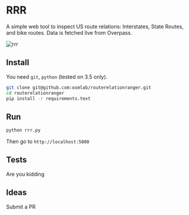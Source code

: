 # RRR

A simple web tool to inspect US route relations: Interstates, State Routes, and bike routes. Data is fetched live from Overpass.

![rrr](https://blog-image-hosting.s3.amazonaws.com/rrr.gif)

## Install

You need `git`, `python` (tested on 3.5 only). 

```bash
git clone git@github.com:osmlab/routerelationranger.git
cd routerelationranger
pip install -r requirements.text
```

## Run

```bash
python rrr.py
```

Then go to `http://localhost:5000`

## Tests

Are you kidding

## Ideas

Submit a PR
